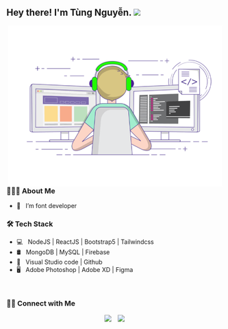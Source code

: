 <h2> Hey there! I'm Tùng Nguyễn. <img src="https://github.com/souvikguria98/souvikguria98/blob/master/Hi.gif"
        width="25"></h2>
<img align="right" alt="GIF" src="https://raw.githubusercontent.com/devSouvik/devSouvik/master/gif3.gif" width="500" />

<h3> 👨🏻‍💻 About Me </h3>

- 🔭 &nbsp; I’m font developer

<h3>🛠 Tech Stack</h3>

- 💻 &nbsp; NodeJS | ReactJS | Bootstrap5 | Tailwindcss 
- 🛢 &nbsp; MongoDB | MySQL | Firebase
- 🔧 &nbsp; Visual Studio code | Github
- 🖥 &nbsp; Adobe Photoshop | Adobe XD | Figma

<br>

<h3> 🤝🏻 Connect with Me </h3>

<p align="center" style="
    text-align: center;
    justify-content: center;
    align-items: center;
    display: flex;
    grid-column-gap: 15px;
">
    <a href="https://www.facebook.com/ndt0101/" target="_blank" rel="noopener noreferrer">
        <img src="https://upload.wikimedia.org/wikipedia/commons/thumb/0/05/Facebook_Logo_%282019%29.png/800px-Facebook_Logo_%282019%29.png"
            width="45" />
    </a>
    <a href="mailto:nguyendoantung12345@gmail.com" rel="noopener noreferrer">
        <img src="https://upload.wikimedia.org/wikipedia/commons/thumb/7/7e/Gmail_icon_%282020%29.svg/2560px-Gmail_icon_%282020%29.svg.png"
            width="50" />
    </a>
</p>
